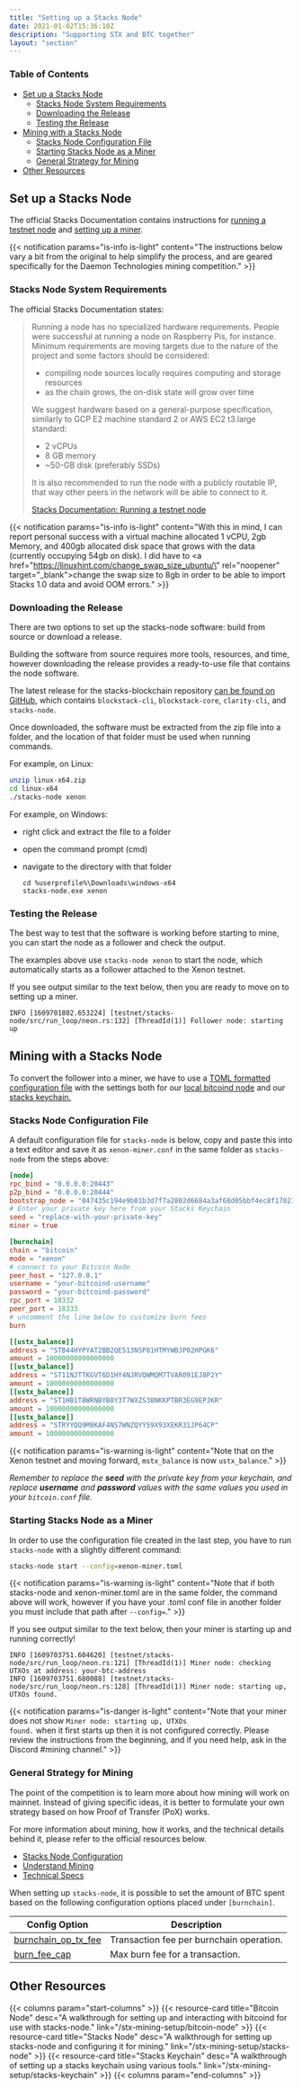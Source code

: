 ```yaml
---
title: "Setting up a Stacks Node"
date: 2021-01-02T15:36:10Z
description: "Supporting STX and BTC together"
layout: "section"
---
```


### Table of Contents

- [Set up a Stacks Node](#set-up-a-stacks-node)
  - [Stacks Node System Requirements](#stacks-node-system-requirements)
  - [Downloading the Release](#downloading-the-release)
  - [Testing the Release](#testing-the-release)
- [Mining with a Stacks Node](#mining-with-a-stacks-node)
  - [Stacks Node Configuration File](#stacks-node-configuration-file)
  - [Starting Stacks Node as a Miner](#starting-stacks-node-as-a-miner)
  - [General Strategy for Mining](#general-strategy-for-mining)
- [Other Resources](#other-resources)

## Set up a Stacks Node

The official Stacks Documentation contains instructions for [running a testnet node](https://docs.blockstack.org/understand-stacks/running-testnet-node) and [setting up a miner](https://docs.blockstack.org/en-US/start-mining).

{{< notification params="is-info is-light"
 content="The instructions below vary a bit from the original to help simplify the process, and are geared specifically for the Daemon Technologies mining competition." >}}

### Stacks Node System Requirements

The official Stacks Documentation states:

> Running a node has no specialized hardware requirements. People were successful at running a node on Raspberry Pis, for instance. Minimum requirements are moving targets due to the nature of the project and some factors should be considered:
>
> - compiling node sources locally requires computing and storage resources
> - as the chain grows, the on-disk state will grow over time
>
> We suggest hardware based on a general-purpose specification, similarly to GCP E2 machine standard 2 or AWS EC2 t3.large standard:
>
> - 2 vCPUs
> - 8 GB memory
> - ~50-GB disk (preferably SSDs)
>
> It is also recommended to run the node with a publicly routable IP, that way other peers in the network will be able to connect to it.
>
> [Stacks Documentation: Running a testnet node](https://docs.blockstack.org/understand-stacks/running-testnet-node#hardware)

{{< notification params="is-info is-light"
 content="With this in mind, I can report personal success with a virtual machine allocated 1 vCPU, 2gb Memory, and 400gb allocated disk space that grows with the data (currently occupying 54gb on disk). I did have to <a href=\"https://linuxhint.com/change_swap_size_ubuntu/\" rel=\"noopener\" target=\"_blank\">change the swap size to 8gb</a> in order to be able to import Stacks 1.0 data and avoid OOM errors." >}}

### Downloading the Release

There are two options to set up the stacks-node software: build from source or download a release.

Building the software from source requires more tools, resources, and time, however downloading the release provides a ready-to-use file that contains the node software.

The latest release for the stacks-blockchain repository [can be found on GitHub](https://github.com/blockstack/stacks-blockchain/releases/latest), which contains `blockstack-cli`, `blockstack-core`, `clarity-cli`, and `stacks-node`.

Once downloaded, the software must be extracted from the zip file into a folder, and the location of that folder must be used when running commands.

For example, on Linux:

```bash
unzip linux-x64.zip
cd linux-x64
./stacks-node xenon
```

For example, on Windows:

- right click and extract the file to a folder
- open the command prompt (cmd)
- navigate to the directory with that folder

  ```none
  cd %userprofile%\Downloads\windows-x64
  stacks-node.exe xenon
  ```

### Testing the Release

The best way to test that the software is working before starting to mine, you can start the node as a follower and check the output.

The examples above use `stacks-node xenon` to start the node, which automatically starts as a follower attached to the Xenon testnet.

If you see output similar to the text below, then you are ready to move on to setting up a miner.

```none
INFO [1609701802.653224] [testnet/stacks-node/src/run_loop/neon.rs:132] [ThreadId(1)] Follower node: starting up
```

## Mining with a Stacks Node

To convert the follower into a miner, we have to use a [TOML formatted configuration file](https://toml.io/en/) with the settings both for our [local bitcoind node](/stx-mining-setup/bitcoin-node) and our [stacks keychain.](/stx-mining-setup/stacks-keychain)

### Stacks Node Configuration File

A default configuration file for `stacks-node` is below, copy and paste this into a text editor and save it as `xenon-miner.conf` in the same folder as `stacks-node` from the steps above:

```toml
[node]
rpc_bind = "0.0.0.0:20443"
p2p_bind = "0.0.0.0:20444"
bootstrap_node = "047435c194e9b01b3d7f7a2802d6684a3af68d05bbf4ec8f17021980d777691f1d51651f7f1d566532c804da506c117bbf79ad62eea81213ba58f8808b4d9504ad@xenon.blockstack.org:20444"
# Enter your private key here from your Stacks Keychain
seed = "replace-with-your-private-key"
miner = true

[burnchain]
chain = "bitcoin"
mode = "xenon"
# connect to your Bitcoin Node
peer_host = "127.0.0.1"
username = "your-bitcoind-username"
password = "your-bitcoind-password"
rpc_port = 18332
peer_port = 18333
# uncomment the line below to customize burn fees
burn

[[ustx_balance]]
address = "STB44HYPYAT2BB2QE513NSP81HTMYWBJP02HPGK6"
amount = 10000000000000000
[[ustx_balance]]
address = "ST11NJTTKGVT6D1HY4NJRVQWMQM7TVAR091EJ8P2Y"
amount = 10000000000000000
[[ustx_balance]]
address = "ST1HB1T8WRNBYB0Y3T7WXZS38NKKPTBR3EG9EPJKR"
amount = 10000000000000000
[[ustx_balance]]
address = "STRYYQQ9M8KAF4NS7WNZQYY59X93XEKR31JP64CP"
amount = 10000000000000000
```

{{< notification params="is-warning is-light"
 content="Note that on the Xenon testnet and moving forward, <code>mstx_balance</code> is now <code>ustx_balance</code>." >}}

*Remember to replace the **seed** with the private key from your keychain, and replace **username** and **password** values with the same values you used in your `bitcoin.conf` file.*

### Starting Stacks Node as a Miner

In order to use the configuration file created in the last step, you have to run `stacks-node` with a slightly different command:

```bash
stacks-node start --config=xenon-miner.toml
```

{{< notification params="is-warning is-light"
 content="Note that if both stacks-node and xenon-miner.toml are in the same folder, the command above will work, however if you have your .toml conf file in another folder you must include that path after <code>--config=</code>." >}}

If you see output similar to the text below, then your miner is starting up and running correctly!

```none
INFO [1609703751.604620] [testnet/stacks-node/src/run_loop/neon.rs:121] [ThreadId(1)] Miner node: checking UTXOs at address: your-btc-address
INFO [1609703751.680088] [testnet/stacks-node/src/run_loop/neon.rs:128] [ThreadId(1)] Miner node: starting up, UTXOs found.
```

{{< notification params="is-danger is-light"
 content="Note that your miner does not show <code>Miner node: starting up, UTXOs found.</code> when it first starts up then it is not configured correctly. Please review the instructions from the beginning, and if you need help, ask in the Discord #mining channel." >}}

### General Strategy for Mining

The point of the competition is to learn more about how mining will work on mainnet. Instead of giving specific ideas, it is better to formulate your own strategy based on how Proof of Transfer (PoX) works.

For more information about mining, how it works, and the technical details behind it, please refer to the official resources below.

- [Stacks Node Configuration](https://docs.blockstack.org/references/stacks-node-configuration)
- [Understand Mining](https://docs.blockstack.org/understand-stacks/mining)
- [Technical Specs](https://docs.blockstack.org/understand-stacks/technical-specs)

When setting up `stacks-node`, it is possible to set the amount of BTC spent based on the following configuration options placed under `[burnchain]`.

| Config Option | Description |
| --- | --- |
| [burnchain_op_tx_fee](https://docs.blockstack.org/references/stacks-node-configuration#burnchain_op_tx_fee-optional) | Transaction fee per burnchain operation. |
| [burn_fee_cap](https://docs.blockstack.org/references/stacks-node-configuration#burn_fee_cap-optional) | Max burn fee for a transaction. |

## Other Resources

{{< columns param="start-columns" >}}
  {{< resource-card title="Bitcoin Node"
    desc="A walkthrough for setting up and interacting with bitcoind for use with stacks-node."
    link="/stx-mining-setup/bitcoin-node" >}}
  {{< resource-card title="Stacks Node"
    desc="A walkthrough for setting up stacks-node and configuring it for mining."
    link="/stx-mining-setup/stacks-node" >}}
  {{< resource-card title="Stacks Keychain"
    desc="A walkthrough of setting up a stacks keychain using various tools."
    link="/stx-mining-setup/stacks-keychain" >}}
{{< columns param="end-columns" >}}
